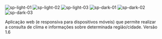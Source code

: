![sp-light-01](https://github.com/fractalxg/portfolio-openweather-api/assets/147837025/af73ca11-e3d2-46ee-8228-1467c25d4e85)
![sp-light-02](https://github.com/fractalxg/portfolio-openweather-api/assets/147837025/eebffaab-4769-45da-8d48-b1cc356ac2d9)
![sp-light-03](https://github.com/fractalxg/portfolio-openweather-api/assets/147837025/eadc1959-cf66-4635-9f6c-507970b8a498)
![sp-dark-01](https://github.com/fractalxg/portfolio-openweather-api/assets/147837025/302f48fa-1299-4c64-ba74-d494e444a565)
![sp-dark-02](https://github.com/fractalxg/portfolio-openweather-api/assets/147837025/45de7868-b35c-438e-b8d4-42127061312c)
![sp-dark-03](https://github.com/fractalxg/portfolio-openweather-api/assets/147837025/b7502bbd-3242-43f2-8540-9aae91f6936e)

Aplicação web (e responsiva para dispositivos móveis) que permite realizar a consulta de clima e informações sobre determinada região/cidade. 
Versão 1.6
